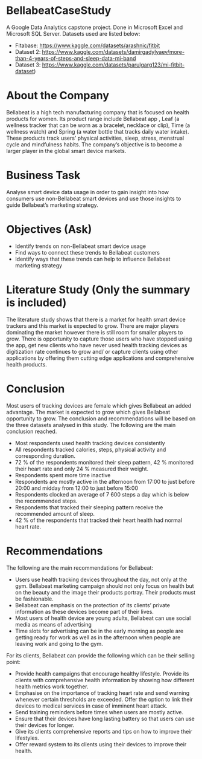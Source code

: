 # BellabeatCaseStudy
A Google Data Analytics capstone project.  Done in Microsoft Excel and Microsoft SQL Server. Datasets used are listed below:
* Fitabase: https://www.kaggle.com/datasets/arashnic/fitbit
* Dataset 2: https://www.kaggle.com/datasets/damirgadylyaev/more-than-4-years-of-steps-and-sleep-data-mi-band
* Dataset 3: https://www.kaggle.com/datasets/parulgarg123/mi-fitbit-dataset) 

# About the Company
Bellabeat is a high tech manufacturing company that is focused on health products for women. Its product range include Bellabeat app , Leaf (a wellness tracker that can be worn as a bracelet, necklace or clip), Time (a wellness watch) and Spring (a water bottle that tracks daily water intake). These products track users’ physical activities, sleep, stress, menstrual cycle and mindfulness habits. The company’s objective is to become a larger player in the global smart device markets.

# Business Task
Analyse smart device data usage in order to gain insight into how consumers use non-Bellabeat smart devices and use those insights to guide Bellabeat’s marketing strategy.

# Objectives (Ask)
* Identify trends on non-Bellabeat smart device usage
* Find ways to connect these trends to Bellabeat customers
* Identify ways that these trends can help to influence Bellabeat marketing strategy

# Literature Study (Only the summary is included)
The literature study shows that there is a market for health smart device trackers and this market is expected to grow. There are major players dominating the market however there is still room for smaller players to grow. There is opportunity to capture those users who have stopped using the app, get new clients who have never used health tracking devices as digitization rate continues to grow and/ or capture clients using other applications by offering them cutting edge applications and comprehensive health products.

# Conclusion
Most users of tracking devices are female which gives Bellabeat an added advantage. The market is expected to grow which gives Bellabeat opportunity to grow.
The conclusion and recommendations will be based on the three datasets analysed in this study. The following are the main conclusion reached.
* Most respondents used health tracking devices consistently
* All respondents tracked calories, steps, physical activity and corresponding duration. 
* 72 % of the respondents monitored their sleep pattern, 42 % monitored their heart rate and only 24 % measured their weight.
* Respondents spent more time inactive
* Respondents are mostly active in the afternoon from 17:00 to just before 20:00 and midday from 12:00 to just before 15:00
* Respondents clocked an average of 7 600 steps a day which is below the recommended steps.
* Respondents that tracked their sleeping pattern receive the recommended amount of sleep.
* 42 % of the respondents that tracked their heart health had normal heart rate.

# Recommendations
The following are the main recommendations for Bellabeat:
* Users use health tracking devices throughout the day, not only at the gym. Bellabeat marketing campaign should not only focus on health but on the beauty and the image their products portray. Their products must be fashionable.
* Bellabeat can emphasis on the protection of its clients’ private information as these devices become part of their lives.
* Most users of health device are young adults, Bellabeat can use social media as means of advertising
* Time slots for advertising can be in the early morning as people are getting ready for work as well as in the afternoon when people are leaving work and going to the gym.

For its clients, Bellabeat can provide the following which can be their selling point:
* Provide health campaigns that encourage healthy lifestyle. Provide its clients with comprehensive health information by showing how different health metrics work together.
* Emphasise on the importance of tracking heart rate and send warning whenever certain thresholds are exceeded. Offer the option to link their devices to medical services in case of imminent heart attack.
* Send training reminders before times when users are mostly active.
* Ensure that their devices have long lasting battery so that users can use their devices for longer.
* Give its clients comprehensive reports and tips on how to improve their lifestyles.
* Offer reward system to its clients using their devices to improve their health.
